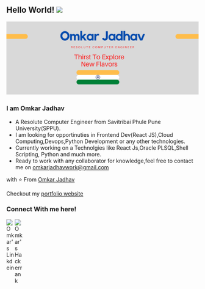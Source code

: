 ## Hello World! <img src="https://raw.githubusercontent.com/iampavangandhi/iampavangandhi/master/gifs/Hi.gif" width="30px"></h2>
<img src="https://github.com/Omkar118/Omkar118/blob/master/Omkar%20Jadhav%20(1).png">

### I am Omkar Jadhav
- A Resolute Computer Engineer from Savitribai Phule Pune University(SPPU).
- I am looking for opportinuties in Frontend Dev(React JS),Cloud Computing,Devops,Python Development or any other technologies. 
- Currently working on a Technolgies like React Js,Oracle PLSQL,Shell Scripting, Python and much more.
- Ready to work with any collaborator for knowledge,feel free to contact me on omkarjadhavwork@gmail.com

with ⭐️ From [Omkar Jadhav](https://github.com/Omkar118)

Checkout my [portfolio website](https://omkar118.github.io/omkarsite/)

### Connect With me here!
<a href="https://www.linkedin.com/in/omkar-jadhav-480326132/">
  <img align="left" alt="Omkar's Linkdein" width="22px" src="https://i.stack.imgur.com/gVE0j.png" alt="linkedin" />
</a>

<a href="https://www.hackerrank.com/omkar101jadhav">
  <img align="left" alt="Omkar's Hackerrank" width="22px" src="https://hrcdn.net/fcore/assets/work/header/hackerrank_logo-21e2867566.svg" />
</a>
